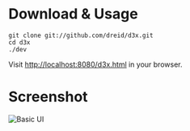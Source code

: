 # Download & Usage

    git clone git://github.com/dreid/d3x.git
    cd d3x
    ./dev

Visit [http://localhost:8080/d3x.html](http://localhost:8080/d3x.html) in your
browser.

# Screenshot

![Basic UI](raw/master/screenshot.png)

